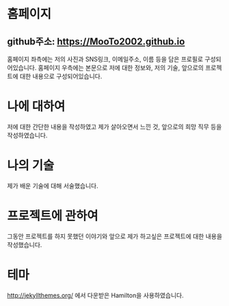 # 홈페이지
## github주소: https://MooTo2002.github.io
홈페이지 좌측에는 저의 사진과 SNS링크, 이메일주소, 이름 등을 담은 프로필로 구성되어있습니다.
홈페이지 우측에는 본문으로 저에 대한 정보와, 저의 기술, 앞으로의 프로젝트에 대한 내용으로 구성되어있습니다.
# 나에 대하여
저에 대한 간단한 내용을 작성하였고 제가 살아오면서 느낀 것, 앞으로의 희망 직무 등을 작성하였습니다.
# 나의 기술
제가 배운 기술에 대해 서술했습니다.
# 프로젝트에 관하여
그동안 프로젝트를 하지 못했던 이야기와 앞으로 제가 하고싶은 프로젝트에 대한 내용을 작성했습니다. 
# 테마

http://jekyllthemes.org/ 에서 다운받은 Hamilton을 사용하였습니다.
